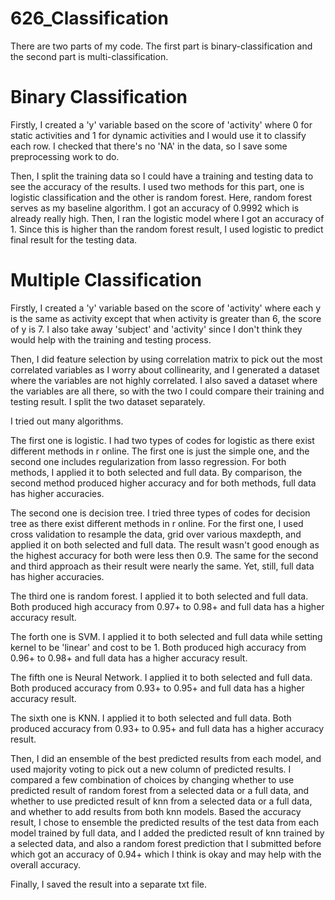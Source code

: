 # 626_Classification

There are two parts of my code. The first part is binary-classification and the second part is multi-classification.

# Binary Classification

Firstly, I created a 'y' variable based on the score of 'activity' where 0 for static activities and 1 for dynamic activities and I would use it to classify each row. I checked that there's no 'NA' in the data, so I save some preprocessing work to do.

Then, I split the training data so I could have a training and testing data to see the accuracy of the results. I used two methods for this part, one is logistic classification and the other is random forest. Here, random forest serves as my baseline algorithm. I got an accuracy of 0.9992 which is already really high. Then, I ran the logistic model where I got an accuracy of 1. Since this is higher than the random forest result, I used logistic to predict final result for the testing data.

# Multiple Classification

Firstly, I created a 'y' variable based on the score of 'activity' where each y is the same as activity except that when activity is greater than 6, the score of y is 7. I also take away 'subject' and 'activity' since I don't think they would help with the training and testing process.

Then, I did feature selection by using correlation matrix to pick out the most correlated variables as I worry about collinearity, and I generated a dataset where the variables are not highly correlated. I also saved a dataset where the variables are all there, so with the two I could compare their training and testing result. I split the two dataset separately. 

I tried out many algorithms. 

The first one is logistic. I had two types of codes for logistic as there exist different methods in r online. The first one is just the simple one, and the second one includes regularization from lasso regression. For both methods, I applied it to both selected and full data. By comparison, the second method produced higher accuracy and for both methods, full data has higher accuracies.

The second one is decision tree. I tried three types of codes for decision tree as there exist different methods in r online. For the first one, I used cross validation to resample the data, grid over various maxdepth, and applied it on both selected and full data. The result wasn't good enough as the highest accuracy for both were less then 0.9. The same for the second and third approach as their result were nearly the same. Yet, still, full data has higher accuracies.

The third one is random forest. I applied it to both selected and full data. Both produced high accuracy from 0.97+ to 0.98+ and full data has a higher accuracy result.

The forth one is SVM. I applied it to both selected and full data while setting kernel to be 'linear' and cost to be 1. Both produced high accuracy from 0.96+ to 0.98+ and full data has a higher accuracy result.

The fifth one is Neural Network. I applied it to both selected and full data. Both produced accuracy from 0.93+ to 0.95+ and full data has a higher accuracy result.

The sixth one is KNN. I applied it to both selected and full data. Both produced accuracy from 0.93+ to 0.95+ and full data has a higher accuracy result.

Then, I did an ensemble of the best predicted results from each model, and used majority voting to pick out a new column of predicted results. I compared a few combination of choices by changing whether to use predicted result of random forest from a selected data or a full data, and whether to use predicted result of knn from a selected data or a full data, and whether to add results from both knn models. Based the accuracy result, I chose to ensemble the predicted results of the test data from each model trained by full data, and I added the predicted result of knn trained by a selected data, and also a random forest prediction that I submitted before which got an accuracy of 0.94+ which I think is okay and may help with the overall accuracy.

Finally, I saved the result into a separate txt file.
